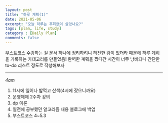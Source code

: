 ```yaml
---
layout: post
title: "하루 계획(1)"
date: 2021-05-06
excerpt: "오늘 하루는 후회없이 살았나요?"
tags: [plan, life, study]
category : [Daily Plan]
comments: false
---
```

부스트코스 수강하는 걸 문서 하나에 정리하려니 허전한 감이 있더라 때문에 하루 계획을 기록하는 카테고리를 만들었음!
완벽한 계획을 짰다간 시간이 너무 낭비되니 간단한 to-do 리스트 정도로 작성해보자

***
*4am*
1. 11시에 일어나 밥먹고 산책(4시에 잤으니까요)
2. 운영체제 2주차 강의
3. dp 이론
4. 일전에 공부했던 알고리즘 내용 블로그에 백업
5. 부스트코스 4~5.3




